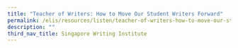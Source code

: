 ```yaml
---
title: "Teacher of Writers: How to Move Our Student Writers Forward"
permalink: /elis/resources/listen/teacher-of-writers-how-to-move-our-student-writers-forward/
description: ""
third_nav_title: Singapore Writing Institute
---
```

